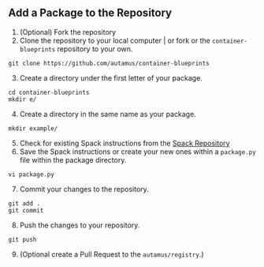 ## Add a Package to the Repository
1. (Optional) Fork the repository
2. Clone the repository to your local computer | or fork or the `container-blueprints` repository to your own.
```
git clone https://github.com/autamus/container-blueprints
```
3. Create a directory under the first letter of your package.
```
cd container-blueprints
mkdir e/
```
4. Create a directory in the same name as your package.
```
mkdir example/
```
5. Check for existing Spack instructions from the [Spack Repository](https://github.com/spack/spack/tree/develop/var/spack/repos/)
6. Save the Spack instructions or create your new ones within a `package.py` file within the package directory.
```
vi package.py
```
7. Commit your changes to the repository.
```
git add .
git commit
```
8. Push the changes to your repository.
```
git push
```
9. (Optional create a Pull Request to the `autamus/registry`.)
